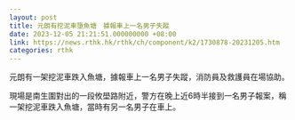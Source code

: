 ```yaml
---
layout: post
title: 元朗有挖泥車墮魚塘　據報車上一名男子失蹤
date: 2023-12-05 21:21:51.000000000 +08:00
link: https://news.rthk.hk/rthk/ch/component/k2/1730878-20231205.htm
categories: rthk
---
```


元朗有一架挖泥車跌入魚塘，據報車上一名男子失蹤，消防員及救護員在場協助。

現場是南生圍對出的一段攸壆路附近，警方在晚上近6時半接到一名男子報案，稱一架挖泥車跌入魚塘，當時有另一名男子在車上。
